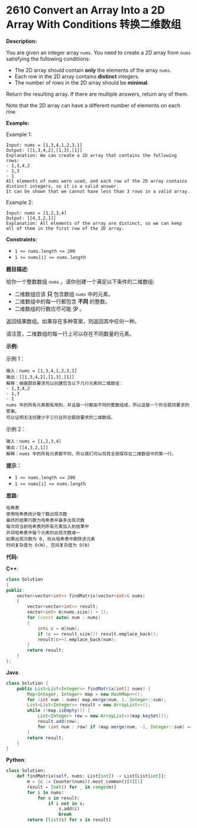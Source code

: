# 2610 Convert an Array Into a 2D Array With Conditions 转换二维数组

__Description:__

You are given an integer array `nums`. You need to create a 2D array from `nums` satisfying the following conditions:

- The 2D array should contain __only__ the elements of the array `nums`.
- Each row in the 2D array contains __distinct__ integers.
- The number of rows in the 2D array should be __minimal__.

Return the resulting array. If there are multiple answers, return any of them.

Note that the 2D array can have a different number of elements on each row.

__Example:__

Example 1:

```text
Input: nums = [1,3,4,1,2,3,1]
Output: [[1,3,4,2],[1,3],[1]]
Explanation: We can create a 2D array that contains the following rows:
- 1,3,4,2
- 1,3
- 1
All elements of nums were used, and each row of the 2D array contains distinct integers, so it is a valid answer.
It can be shown that we cannot have less than 3 rows in a valid array.
```

Example 2:

```text
Input: nums = [1,2,3,4]
Output: [[4,3,2,1]]
Explanation: All elements of the array are distinct, so we can keep all of them in the first row of the 2D array.
```

__Constraints:__

- `1 <= nums.length <= 200`
- `1 <= nums[i] <= nums.length`

__题目描述:__

给你一个整数数组 `nums` 。请你创建一个满足以下条件的二维数组:

- 二维数组应该 __只__ 包含数组 `nums` 中的元素。
- 二维数组中的每一行都包含 __不同__ 的整数。
- 二维数组的行数应尽可能 __少__ 。

返回结果数组。如果存在多种答案，则返回其中任何一种。

请注意，二维数组的每一行上可以存在不同数量的元素。

__示例:__

示例 1：

```text
输入：nums = [1,3,4,1,2,3,1]
输出：[[1,3,4,2],[1,3],[1]]
解释：根据题目要求可以创建包含以下几行元素的二维数组：
- 1,3,4,2
- 1,3
- 1
nums 中的所有元素都有用到，并且每一行都由不同的整数组成，所以这是一个符合题目要求的答案。
可以证明无法创建少于三行且符合题目要求的二维数组。
```

示例 2：

```text
输入：nums = [1,2,3,4]
输出：[[4,3,2,1]]
解释：nums 中的所有元素都不同，所以我们可以将其全部保存在二维数组中的第一行。
```

__提示：__

- `1 <= nums.length <= 200`
- `1 <= nums[i] <= nums.length`

__思路:__

```text
哈希表
使用哈希表统计每个数出现次数
最终的结果行数为哈希表中最多出现次数
每次将当前哈希表的所有元素加入到结果中
并将哈希表中每个元素的出现次数减一
如果出现次数为 0, 则从哈希表中删除该元素
时间复杂度为 O(N), 空间复杂度为 O(N)
```

__代码:__

__C++__:

```C++
class Solution 
{
public:
    vector<vector<int>> findMatrix(vector<int>& nums) 
    {
        vector<vector<int>> result;
        vector<int> m(nums.size() + 1);
        for (const auto& num : nums) 
        {
            int& c = m[num];
            if (c == result.size()) result.emplace_back();
            result[c++].emplace_back(num);
        }
        return result;
    }
};
```

__Java__:

```Java
class Solution {
    public List<List<Integer>> findMatrix(int[] nums) {
        Map<Integer, Integer> map = new HashMap<>();
        for (int num : nums) map.merge(num, 1, Integer::sum);
        List<List<Integer>> result = new ArrayList<>();
        while (!map.isEmpty()) {
            List<Integer> row = new ArrayList<>(map.keySet());
            result.add(row);
            for (int num : row) if (map.merge(num, -1, Integer::sum) == 0) map.remove(num);
        }
        return result;
    }
}
```

__Python__:

```Python
class Solution:
    def findMatrix(self, nums: List[int]) -> List[List[int]]:
        m = (c := Counter(nums)).most_common()[0][1]
        result = [set() for _ in range(m)]
        for i in nums:
            for s in result:
                if i not in s:
                    s.add(i)
                    break
        return [list(s) for s in result]
```
